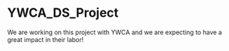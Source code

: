 # YWCA_DS_Project

We are working on this project with YWCA and we are expecting to have a great impact in their labor!
